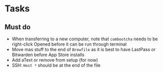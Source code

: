 # Tasks

## Must do

- When transferring to a new computer, note that `combootcha` needs to be right-click Opened before it can be run through terminal
- Move mas stuff to the end of `Brewfile` as it is best to have LastPass or Bitwarden before App Store installs
- Add aText or remove from setup (for now)
- SSH: `Host *` should be at the end of the file
